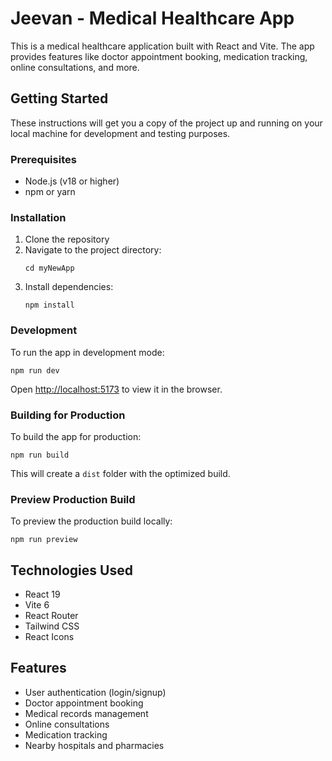 # Jeevan - Medical Healthcare App

This is a medical healthcare application built with React and Vite. The app provides features like doctor appointment booking, medication tracking, online consultations, and more.

## Getting Started

These instructions will get you a copy of the project up and running on your local machine for development and testing purposes.

### Prerequisites

- Node.js (v18 or higher)
- npm or yarn

### Installation

1. Clone the repository
2. Navigate to the project directory:
   ```
   cd myNewApp
   ```
3. Install dependencies:
   ```
   npm install
   ```

### Development

To run the app in development mode:

```
npm run dev
```

Open [http://localhost:5173](http://localhost:5173) to view it in the browser.

### Building for Production

To build the app for production:

```
npm run build
```

This will create a `dist` folder with the optimized build.

### Preview Production Build

To preview the production build locally:

```
npm run preview
```

## Technologies Used

- React 19
- Vite 6
- React Router
- Tailwind CSS
- React Icons

## Features

- User authentication (login/signup)
- Doctor appointment booking
- Medical records management
- Online consultations
- Medication tracking
- Nearby hospitals and pharmacies
